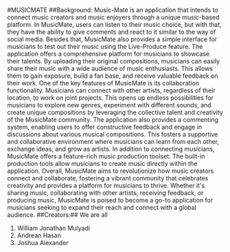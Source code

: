 #MUSICMATE
##Background:
Music-Mate is an application that intends to connect music creators and music enjoyers through a unique music-based platform. In MusicMate, users can listen to their music choice, but with that, they have the ability to give comments and react to it similar to  the way of social media. Besides that, MusicMate also provides a simple interface for musicians to test out their music using the Live-Produce feature. 
The application offers a comprehensive platform for musicians to showcase their talents. By uploading their original compositions, musicians can easily share their music with a wide audience of music enthusiasts. This allows them to gain exposure, build a fan base, and receive valuable feedback on their work.
One of the key features of MusicMate is its collaboration functionality. Musicians can connect with other artists, regardless of their location, to work on joint projects. This opens up endless possibilities for musicians to explore new genres, experiment with different sounds, and create unique compositions by leveraging the collective talent and creativity of the MusicMate community. 
The application also provides a commenting system, enabling users to offer constructive feedback and engage in discussions about various musical compositions. This fosters a supportive and collaborative environment where musicians can learn from each other, exchange ideas, and grow as artists. In addition to connecting musicians, MusicMate offers a feature-rich music production toolset. The built-in production tools allow musicians to create music directly within the application. 
Overall, MusicMate aims to revolutionize how music creators connect and collaborate, fostering a vibrant community that celebrates creativity and provides a platform for musicians to thrive. Whether it's sharing music, collaborating with other artists, receiving feedback, or producing music, MusicMate is poised to become a go-to application for musicians seeking to expand their reach and connect with a global audience.
##Creators:##
We are all
1. William Jonathan Mulyadi
2. Andrean Hasan
3. Joshua Alexander
